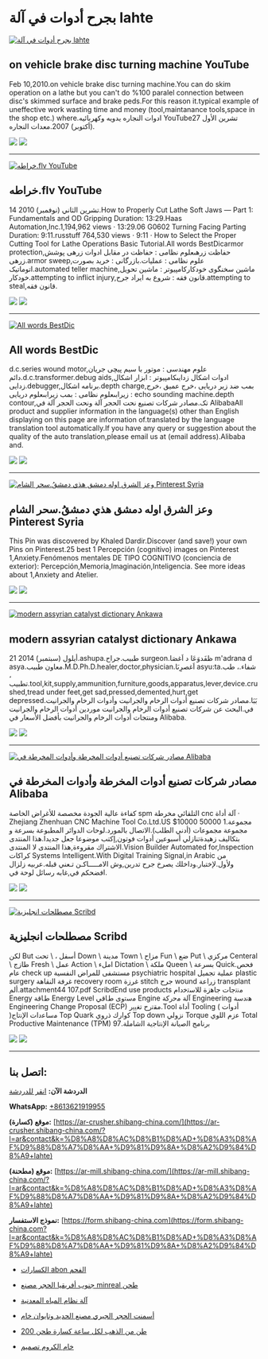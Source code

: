 # بجرح أدوات في آلة lahte

<a href="https://swt.shibang-china.com/?l=ar&img&k=%D8%A8%D8%AC%D8%B1%D8%AD+%D8%A3%D8%AF%D9%88%D8%A7%D8%AA+%D9%81%D9%8A+%D8%A2%D9%84%D8%A9+lahte" target="_blank">![بجرح أدوات في آلة lahte](http://static.shibang-china.com/all-800x300/533.jpg)</a>

## on vehicle brake disc turning machine YouTube
Feb 10,2010.on vehicle brake disc turning machine.You can do skim operation on a lathe but you can&#39;t do %100 paralel connection between disc&#39;s skimmed surface and brake peds.For this reason it.typical example of uneffective work wasting time and money (tool,maintanance tools,space in the shop etc.) where.ادوات النجاره يدويه وكهربائيه YouTube27 تشرين الأول (أكتوبر) 2007.معدات النجاره.


<a href="https://whatsapp.shibangsoft.com/WhatsApp.php" target="_blank" title="WhatsApp">![](http://static.shibang-china.com/icon/whatsapp.png)</a> <a href="https://swt.shibang-china.com/?l=ar&icon&k=%D8%A8%D8%AC%D8%B1%D8%AD+%D8%A3%D8%AF%D9%88%D8%A7%D8%AA+%D9%81%D9%8A+%D8%A2%D9%84%D8%A9+lahte" target="_blank">![](http://static.shibang-china.com/icon/chat-ar.png)</a>

---

<a href="https://swt.shibang-china.com/?l=ar&img&k=%D8%A8%D8%AC%D8%B1%D8%AD+%D8%A3%D8%AF%D9%88%D8%A7%D8%AA+%D9%81%D9%8A+%D8%A2%D9%84%D8%A9+lahte" target="_blank">![خراطه.flv YouTube](http://static.shibang-china.com/all-800x300/479.jpg)</a>

## خراطه.flv YouTube
14 تشرين الثاني (نوفمبر) 2010.How to Properly Cut Lathe Soft Jaws — Part 1: Fundamentals and OD Gripping Duration: 13:29.Haas Automation,Inc.1,194,962 views &middot; 13:29.06 G0602 Turning Facing Parting Duration: 9:11.russtuff 764,530 views &middot; 9:11 &middot; How to Select the Proper Cutting Tool for Lathe Operations Basic Tutorial.All words BestDicarmor protection,حفاظت زرهىعلوم نظامى : حفاظت در مقابل ادوات زرهى پوشش زرهى.armor sweep,علوم نظامى : عمليات.بازرگانى : خريد بصورت اتوماتيک.automated teller machine,ماشين سخنگوى خودکارکامپيوتر : ماشين تحويل خودکار.attempting to inflict injury,قانون فقه : شروع به ايراد جرح.attempting to steal,قانون فقه.


<a href="https://whatsapp.shibangsoft.com/WhatsApp.php" target="_blank" title="WhatsApp">![](http://static.shibang-china.com/icon/whatsapp.png)</a> <a href="https://swt.shibang-china.com/?l=ar&icon&k=%D8%A8%D8%AC%D8%B1%D8%AD+%D8%A3%D8%AF%D9%88%D8%A7%D8%AA+%D9%81%D9%8A+%D8%A2%D9%84%D8%A9+lahte" target="_blank">![](http://static.shibang-china.com/icon/chat-ar.png)</a>

---

<a href="https://swt.shibang-china.com/?l=ar&img&k=%D8%A8%D8%AC%D8%B1%D8%AD+%D8%A3%D8%AF%D9%88%D8%A7%D8%AA+%D9%81%D9%8A+%D8%A2%D9%84%D8%A9+lahte" target="_blank">![All words BestDic](http://static.shibang-china.com/all-800x300/1291.jpg)</a>

## All words BestDic
d.c.series wound motor,علوم مهندسى : موتور با سيم پيچى جريان دائم.d.c.transformer.debug aids,ادوات اشکال زدايىکامپيوتر : ابزار اشکال زدايى.debugger,برنامه اشکال.depth charge,بمب ضد زير دريايى ،خرج عميق ،خرج زيرابىعلوم نظامى : بمب زيرابىعلوم دريايى : echo sounding machine.depth contour,تک.مصادر شركات تصنيع نحت الحجر آلة ونحت الحجر آلة في AlibabaAll product and supplier information in the language(s) other than English displaying on this page are information of.translated by the language translation tool automatically.If you have any query or suggestion about the quality of the auto translation,please email us at (email address).Alibaba and.


<a href="https://whatsapp.shibangsoft.com/WhatsApp.php" target="_blank" title="WhatsApp">![](http://static.shibang-china.com/icon/whatsapp.png)</a> <a href="https://swt.shibang-china.com/?l=ar&icon&k=%D8%A8%D8%AC%D8%B1%D8%AD+%D8%A3%D8%AF%D9%88%D8%A7%D8%AA+%D9%81%D9%8A+%D8%A2%D9%84%D8%A9+lahte" target="_blank">![](http://static.shibang-china.com/icon/chat-ar.png)</a>

---

<a href="https://swt.shibang-china.com/?l=ar&img&k=%D8%A8%D8%AC%D8%B1%D8%AD+%D8%A3%D8%AF%D9%88%D8%A7%D8%AA+%D9%81%D9%8A+%D8%A2%D9%84%D8%A9+lahte" target="_blank">![وعز الشرق اوله دمشق هذي دمشقُ.سحر الشام Pinterest Syria](http://static.shibang-china.com/all-800x300/1322.jpg)</a>

## وعز الشرق اوله دمشق هذي دمشقُ.سحر الشام Pinterest Syria
This Pin was discovered by Khaled Dardir.Discover (and save!) your own Pins on Pinterest.25 best 1 Percepción (cognitivo) images on Pinterest 1,Anxiety.Fenómenos mentales DE TIPO COGNITIVO (conciencia de exterior): Percepción,Memoria,Imaginación,Inteligencia. See more ideas about 1,Anxiety and Atelier.


<a href="https://whatsapp.shibangsoft.com/WhatsApp.php" target="_blank" title="WhatsApp">![](http://static.shibang-china.com/icon/whatsapp.png)</a> <a href="https://swt.shibang-china.com/?l=ar&icon&k=%D8%A8%D8%AC%D8%B1%D8%AD+%D8%A3%D8%AF%D9%88%D8%A7%D8%AA+%D9%81%D9%8A+%D8%A2%D9%84%D8%A9+lahte" target="_blank">![](http://static.shibang-china.com/icon/chat-ar.png)</a>

---

<a href="https://swt.shibang-china.com/?l=ar&img&k=%D8%A8%D8%AC%D8%B1%D8%AD+%D8%A3%D8%AF%D9%88%D8%A7%D8%AA+%D9%81%D9%8A+%D8%A2%D9%84%D8%A9+lahte" target="_blank">![modern assyrian catalyst dictionary Ankawa](http://static.shibang-china.com/all-800x300/51.jpg)</a>

## modern assyrian catalyst dictionary Ankawa
21 أيلول (سبتمبر) 2014.ashupa.طبيب.جراح surgeon.ظفَدوَعَا د اَغصَا m&#39;adrana d asya.معاون طبيب.M.D.Ph.D.healer,doctor,physician.اَغصرِىَا asyu:ta.شفاء.، طب ، تطبيب.tool,kit,supply,ammunition,furniture,goods,apparatus,lever,device.crushed,tread under feet,get sad,pressed,demented,hurt,get depressed.بَبَا.مصادر شركات تصنيع أدوات الرخام والجرانيت وأدوات الرخام والجرانيت في.البحث عن شركات تصنيع أدوات الرخام والجرانيت موردين أدوات الرخام والجرانيت ومنتجات أدوات الرخام والجرانيت بأفضل الأسعار في Alibaba.


<a href="https://whatsapp.shibangsoft.com/WhatsApp.php" target="_blank" title="WhatsApp">![](http://static.shibang-china.com/icon/whatsapp.png)</a> <a href="https://swt.shibang-china.com/?l=ar&icon&k=%D8%A8%D8%AC%D8%B1%D8%AD+%D8%A3%D8%AF%D9%88%D8%A7%D8%AA+%D9%81%D9%8A+%D8%A2%D9%84%D8%A9+lahte" target="_blank">![](http://static.shibang-china.com/icon/chat-ar.png)</a>

---

<a href="https://swt.shibang-china.com/?l=ar&img&k=%D8%A8%D8%AC%D8%B1%D8%AD+%D8%A3%D8%AF%D9%88%D8%A7%D8%AA+%D9%81%D9%8A+%D8%A2%D9%84%D8%A9+lahte" target="_blank">![مصادر شركات تصنيع أدوات المخرطة وأدوات المخرطة في Alibaba](http://static.shibang-china.com/all-800x300/573.jpg)</a>

## مصادر شركات تصنيع أدوات المخرطة وأدوات المخرطة في Alibaba
كفاءة عالية الجودة مخصصة للأغراض الخاصة spm التلقائي مخرطة cnc آلة أداة &middot; Zhejiang Zhenhuan CNC Machine Tool Co.Ltd.US $10000 50000 مجموعة.1 مجموعة مجموعات (أدني الطلب).الاتصال بالمورد.لوحات الدوائر المطبوعة بسرعة و بتكاليف زهيدةتنازلي أسبوعين أدوات فوتون,إكتب موضوعا جعل جديدا.هذا المنتدى الاشتراك مقروءة,هذا المنتدى لا المنتدى.Vision Builder Automated for,Inspection كراكات Systems Intelligent.With Digital Training Signal,in Arabic من ولأول.لإختبار.وداخلك يصرخ جرح تدرين,وش الامـــــاكـن تـعني قبله.عربيه زلزال افضحكم في,غابه رسائل لوحة في.


<a href="https://whatsapp.shibangsoft.com/WhatsApp.php" target="_blank" title="WhatsApp">![](http://static.shibang-china.com/icon/whatsapp.png)</a> <a href="https://swt.shibang-china.com/?l=ar&icon&k=%D8%A8%D8%AC%D8%B1%D8%AD+%D8%A3%D8%AF%D9%88%D8%A7%D8%AA+%D9%81%D9%8A+%D8%A2%D9%84%D8%A9+lahte" target="_blank">![](http://static.shibang-china.com/icon/chat-ar.png)</a>

---

<a href="https://swt.shibang-china.com/?l=ar&img&k=%D8%A8%D8%AC%D8%B1%D8%AD+%D8%A3%D8%AF%D9%88%D8%A7%D8%AA+%D9%81%D9%8A+%D8%A2%D9%84%D8%A9+lahte" target="_blank">![مصطلحات انجليزية Scribd](http://static.shibang-china.com/all-800x300/1475.jpg)</a>

## مصطلحات انجليزية Scribd
لكن But أسفل ، \ تحت Down \ مدينة Town \ مزاح Fun \ ضع Put \ مركزي Centeral \ طازج Fresh \ عمل Action \ املء Dictation \ ملكة Queen \ بسرعة Quick.فحص عام check up مستشفى للمراض النفسية psychiatric hospital عملية تجميل plastic surgery غرفة النقاهة recovery room غرزة stitch جرح wound زراعة transplant ألم.attachment44 107.pdf ScribdEnd use products ﻣﻧﺗﺟﺎت ﺟﺎﻫزة ﻟﻼﺳﺗﺧدام Energy طﺎﻗﺔ Energy Level ﻣﺳﺗوى طﺎﻗﻲ Engine آﻟﺔ ﻣﺣرﻛﺔ Engineering ﻫﻧدﺳﺔ Engineering Change Proposal (ECP) ﻣﻘﺗرح ﺗﻐﻳﻳر.Tool أداة Tooling ( أدوات )ﻣﺳﺎﻋدات اﻹﻧﺗﺎج Top Quark ﻛوارك ذروي Top down ﻧزوﻟﻲ Torque ﻋزم اﻟﻠوي Total Productive Maintenance (TPM) ﺑرﻧﺎﻣﺞ اﻟﺻﻳﺎﻧﺔ اﻹﻧﺗﺎﺟﻳﺔ اﻟﺷﺎﻣﻠﺔ.97


<a href="https://whatsapp.shibangsoft.com/WhatsApp.php" target="_blank" title="WhatsApp">![](http://static.shibang-china.com/icon/whatsapp.png)</a> <a href="https://swt.shibang-china.com/?l=ar&icon&k=%D8%A8%D8%AC%D8%B1%D8%AD+%D8%A3%D8%AF%D9%88%D8%A7%D8%AA+%D9%81%D9%8A+%D8%A2%D9%84%D8%A9+lahte" target="_blank">![](http://static.shibang-china.com/icon/chat-ar.png)</a>

---
## اتصل بنا:

**الدردشة الآن:** [انقر للدردشة](https://swt.shibang-china.com?l=ar&contact&k=%D8%A8%D8%AC%D8%B1%D8%AD+%D8%A3%D8%AF%D9%88%D8%A7%D8%AA+%D9%81%D9%8A+%D8%A2%D9%84%D8%A9+lahte)

**WhatsApp:**  [+8613621919955](https://whatsapp.shibangsoft.com/WhatsApp.php)

**موقع (كسارة):** [https://ar-crusher.shibang-china.com/](https://ar-crusher.shibang-china.com/?l=ar&contact&k=%D8%A8%D8%AC%D8%B1%D8%AD+%D8%A3%D8%AF%D9%88%D8%A7%D8%AA+%D9%81%D9%8A+%D8%A2%D9%84%D8%A9+lahte)

**موقع (مطحنة):** [https://ar-mill.shibang-china.com/](https://ar-mill.shibang-china.com/?l=ar&contact&k=%D8%A8%D8%AC%D8%B1%D8%AD+%D8%A3%D8%AF%D9%88%D8%A7%D8%AA+%D9%81%D9%8A+%D8%A2%D9%84%D8%A9+lahte)

**نموذج الاستفسار:** [https://form.shibang-china.com](https://form.shibang-china.com?l=ar&contact&k=%D8%A8%D8%AC%D8%B1%D8%AD+%D8%A3%D8%AF%D9%88%D8%A7%D8%AA+%D9%81%D9%8A+%D8%A2%D9%84%D8%A9+lahte)

* [الكسارات abon الفحم](../27/%D8%A7%D9%84%D9%83%D8%B3%D8%A7%D8%B1%D8%A7%D8%AA%20abon%20%D8%A7%D9%84%D9%81%D8%AD%D9%85.md)

* [جنوب أفريقيا الحجر مصنع minreal طحن](../27/%D8%AC%D9%86%D9%88%D8%A8%20%D8%A3%D9%81%D8%B1%D9%8A%D9%82%D9%8A%D8%A7%20%D8%A7%D9%84%D8%AD%D8%AC%D8%B1%20%D9%85%D8%B5%D9%86%D8%B9%20minreal%20%D8%B7%D8%AD%D9%86.md)

* [آلة نظام المياه المعدنية](../27/%D8%A2%D9%84%D8%A9%20%D9%86%D8%B8%D8%A7%D9%85%20%D8%A7%D9%84%D9%85%D9%8A%D8%A7%D9%87%20%D8%A7%D9%84%D9%85%D8%B9%D8%AF%D9%86%D9%8A%D8%A9.md)

* [أسمنت الحجر الجيري مصنع الحديد وتايوان خام](../28/%D8%A3%D8%B3%D9%85%D9%86%D8%AA%20%D8%A7%D9%84%D8%AD%D8%AC%D8%B1%20%D8%A7%D9%84%D8%AC%D9%8A%D8%B1%D9%8A%20%D9%85%D8%B5%D9%86%D8%B9%20%D8%A7%D9%84%D8%AD%D8%AF%D9%8A%D8%AF%20%D9%88%D8%AA%D8%A7%D9%8A%D9%88%D8%A7%D9%86%20%D8%AE%D8%A7%D9%85.md)

* [200 طن من الذهب لكل ساعة كسارة طحن](../29/200%20%D8%B7%D9%86%20%D9%85%D9%86%20%D8%A7%D9%84%D8%B0%D9%87%D8%A8%20%D9%84%D9%83%D9%84%20%D8%B3%D8%A7%D8%B9%D8%A9%20%D9%83%D8%B3%D8%A7%D8%B1%D8%A9%20%D8%B7%D8%AD%D9%86.md)

* [خام الكروم تصميم](../27/%D8%AE%D8%A7%D9%85%20%D8%A7%D9%84%D9%83%D8%B1%D9%88%D9%85%20%D8%AA%D8%B5%D9%85%D9%8A%D9%85.md)